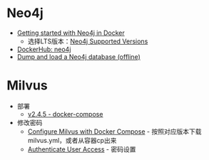 # Neo4j

- [Getting started with Neo4j in Docker](https://neo4j.com/docs/operations-manual/current/docker/introduction/)
    - 选择LTS版本：[Neo4j Supported Versions](https://neo4j.com/developer/kb/neo4j-supported-versions/)
- [DockerHub: neo4j](https://hub.docker.com/_/neo4j)
- [Dump and load a Neo4j database (offline)](https://neo4j.com/docs/operations-manual/current/docker/dump-load/)

# Milvus

- 部署
    - [v2.4.5 - docker-compose](https://github.com/milvus-io/milvus/blob/v2.4.5/deployments/docker/standalone/docker-compose.yml)
- 修改密码
    - [Configure Milvus with Docker Compose](https://milvus.io/docs/configure-docker.md) - 按照对应版本下载milvus.yml，或者从容器cp出来
    - [Authenticate User Access](https://milvus.io/docs/authenticate.md) - 密码设置